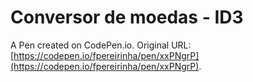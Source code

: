 # Conversor de moedas - ID3

A Pen created on CodePen.io. Original URL: [https://codepen.io/fpereirinha/pen/xxPNgrP](https://codepen.io/fpereirinha/pen/xxPNgrP).


